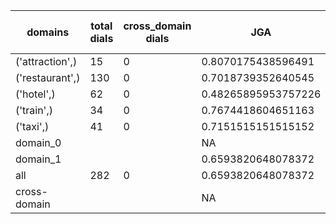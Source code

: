 | domains         |   total dials |   cross_domain dials | JGA                 | RSA                | TA                 | CDTA   |   total turns |   cross-domain turns |
|-----------------|---------------|----------------------|---------------------|--------------------|--------------------|--------|---------------|----------------------|
| ('attraction',) |            15 |                    0 | 0.8070175438596491  | 0.9210526315789473 | 0.8947368421052632 | NA     |            57 |                    0 |
| ('restaurant',) |           130 |                    0 | 0.7018739352640545  | 0.9054070004070001 | 0.8160136286201022 | NA     |           587 |                    0 |
| ('hotel',)      |            62 |                    0 | 0.48265895953757226 | 0.8426201978375891 | 0.6820809248554913 | NA     |           346 |                    0 |
| ('train',)      |            34 |                    0 | 0.7674418604651163  | 0.9294871794871794 | 0.9011627906976745 | NA     |           172 |                    0 |
| ('taxi',)       |            41 |                    0 | 0.7151515151515152  | 0.8511530398322855 | 0.8787878787878788 | NA     |           165 |                    0 |
| domain_0        |               |                      | NA                  | NA                 | NA                 | NA     |             0 |                    0 |
| domain_1        |               |                      | 0.6593820648078372  | 0.8861473233146233 | 0.8033157498116051 | NA     |          1327 |                    0 |
| all             |           282 |                    0 | 0.6593820648078372  | 0.8861473233146233 | 0.8033157498116051 | NA     |          1327 |                    0 |
| cross-domain    |               |                      | NA                  | NA                 | NA                 | NA     |             0 |                    0 |
